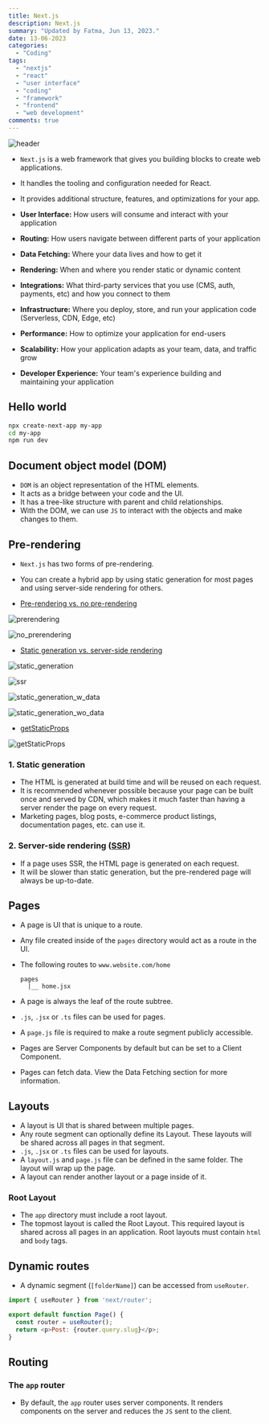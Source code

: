 ```yaml
---
title: Next.js
description: Next.js
summary: "Updated by Fatma, Jun 13, 2023."
date: 13-06-2023
categories:
  - "Coding"
tags:
  - "nextjs"
  - "react"
  - "user interface"
  - "coding"
  - "framework"
  - "frontend"
  - "web development"
comments: true
---
```


![header](/img/next_js_header.png)

- `Next.js` is a web framework that gives you building blocks to create web applications.
- It handles the tooling and configuration needed for React.
- It provides additional structure, features, and optimizations for your app.

- **User Interface:** How users will consume and interact with your application
- **Routing:** How users navigate between different parts of your application
- **Data Fetching:** Where your data lives and how to get it
- **Rendering:** When and where you render static or dynamic content
- **Integrations:** What third-party services that you use (CMS, auth, payments, etc) and how you connect to them
- **Infrastructure:** Where you deploy, store, and run your application code (Serverless, CDN, Edge, etc)
- **Performance:** How to optimize your application for end-users
- **Scalability:** How your application adapts as your team, data, and traffic grow
- **Developer Experience:** Your team's experience building and maintaining your application

## Hello world

```bash
npx create-next-app my-app
cd my-app
npm run dev
```

## Document object model (DOM)

- `DOM` is an object representation of the HTML elements.
- It acts as a bridge between your code and the UI.
- It has a tree-like structure with parent and child relationships.
- With the DOM, we can use `JS` to interact with the objects and make changes to them.

## Pre-rendering

- `Next.js` has two forms of pre-rendering.
- You can create a hybrid app by using static generation for most pages and using server-side rendering for others.

- [Pre-rendering vs. no pre-rendering](https://nextjs.org/learn/basics/data-fetching/pre-rendering)

![prerendering](/img/prerendering.png)

![no_prerendering](/img/no_prerendering.png)

- [Static generation vs. server-side rendering](https://nextjs.org/learn/basics/data-fetching/two-forms)

![static_generation](/img/static_generation.png)

![ssr](/img/ssr.png)

![static_generation_w_data](/img/static_generation_w_data.png)

![static_generation_wo_data](/img/static_generation_wo_data.png)

- [getStaticProps](https://nextjs.org/learn/basics/data-fetching/blog-data)

![getStaticProps](/img/getStaticProps.png)

### 1. Static generation

- The HTML is generated at build time and will be reused on each request.
- It is recommended whenever possible because your page can be built once and served by CDN, which makes it much faster than having a server render the page on every request.
- Marketing pages, blog posts, e-commerce product listings, documentation pages, etc. can use it.

### 2. Server-side rendering ([SSR](https://nextjs.org/docs/pages/building-your-application/rendering/server-side-rendering))

- If a page uses SSR, the HTML page is generated on each request.
- It will be slower than static generation, but the pre-rendered page will always be up-to-date.

## Pages

- A page is UI that is unique to a route.
- Any file created inside of the `pages` directory would act as a route in the UI.

- The following routes to `www.website.com/home`

  ```code
  pages
    |__ home.jsx
  ```

- A page is always the leaf of the route subtree.
- `.js`, `.jsx` or `.ts` files can be used for pages.
- A `page.js` file is required to make a route segment publicly accessible.
- Pages are Server Components by default but can be set to a Client Component.
- Pages can fetch data. View the Data Fetching section for more information.

## Layouts

- A layout is UI that is shared between multiple pages.
- Any route segment can optionally define its Layout. These layouts will be shared across all pages in that segment.
- `.js`, `.jsx` or `.ts` files can be used for layouts.
- A `layout.js` and `page.js` file can be defined in the same folder. The layout will wrap up the page.
- A layout can render another layout or a page inside of it.

### Root Layout

- The `app` directory must include a root layout.
- The topmost layout is called the Root Layout. This required layout is shared across all pages in an application. Root layouts must contain `html` and `body` tags.

## Dynamic routes

- A dynamic segment (`[folderName]`) can be accessed from `useRouter`.

```javascript
import { useRouter } from 'next/router';

export default function Page() {
  const router = useRouter();
  return <p>Post: {router.query.slug}</p>;
}
```

## Routing

### The `app` router

- By default, the `app` router uses server components. It renders components on the server and reduces the `JS` sent to the client.
